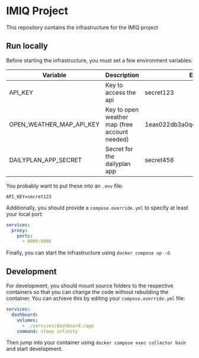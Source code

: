 # IMIQ Project

This repository contains the infrastructure for the IMIQ project

## Run locally

Before starting the infrastructure, you must set a few environment variables:

| Variable | Description           | Example   |
|----------|-----------------------|-----------|
| API_KEY  | Key to access the api | secret123 |
| OPEN_WEATHER_MAP_API_KEY  | Key to open weather map (free account needed) | 1eas022db3a0qcaaa0299afbbaf47741 |
| DAILYPLAN_APP_SECRET | Secret for the dailyplan app | secret456 |

You probably want to put these into an `.env` file:

```
API_KEY=secret123
```

Additionally, you should provide a `compose.override.yml` to specify at least your local port:

```yml
services:
  proxy:
    ports:
      - 8000:8000
```

Finally, you can start the infrastructure using `docker compose up -d`.

## Development

For development, you should mount source folders to the respective containers so that you can change the code without rebuilding the container.
You can achieve this by editing your `compose.override.yml` file:

```yml
services:
  dashboard:
    volumes:
      - ./services/dashboard:/app
    command: sleep infinity
```

Then jump into your container using `docker compose exec collector bash` and start development.

